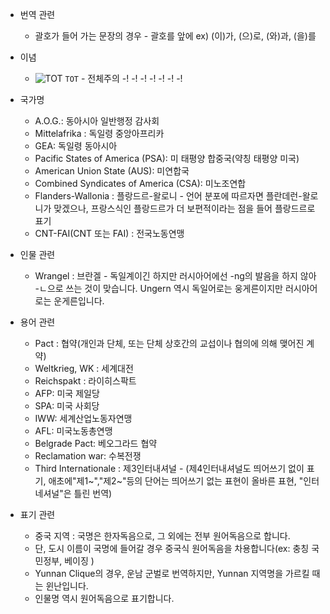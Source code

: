 - 번역 관련
  - 괄호가 들어 가는 문장의 경우 - 괄호를 앞에
ex) (이)가, (으)로, (와)과, (을)를

- 이념
	- ![TOT](https://vignette.wikia.nocookie.net/kaiserreich/images/8/8f/Totalist_group.png/revision/latest?cb=20181022140655) `TOT` - 전체주의
	-!
	-!
	-!
	-!
	-!
	-!
	-!
- 국가명
  - A.O.G.: 동아시아 일반행정 감사회
  - Mittelafrika : 독일령 중앙아프리카
  - GEA: 독일령 동아시아
  - Pacific States of America (PSA): 미 태평양 합중국(약칭 태평양 미국)
  - American Union State (AUS): 미연합국
  - Combined Syndicates of America (CSA): 미노조연합
  - Flanders-Wallonia :  플랑드르-왈로니 - 언어 분포에 따르자면 플란데런-왈로니가 맞겠으나, 프랑스식인 플랑드르가 더 보편적이라는 점을 들어 플랑드르로 표기
  - CNT-FAI(CNT 또는 FAI) : 전국노동연맹

- 인물 관련
  - Wrangel : 브란겔 - 독일계이긴 하지만 러시아어에선 -ng의 발음을 하지 않아 -ㄴ으로 쓰는 것이 맞습니다. Ungern 역시 독일어로는 웅게른이지만 러시아어로는 운게른입니다.

- 용어 관련
  - Pact : 협약(개인과 단체, 또는 단체 상호간의 교섭이나 협의에 의해 맺어진 계약)
  - Weltkrieg, WK : 세계대전
  - Reichspakt : 라이히스팍트
  - AFP: 미국 제일당
  - SPA: 미국 사회당
  - IWW: 세계산업노동자연맹
  - AFL: 미국노동총연맹
  - Belgrade Pact: 베오그라드 협약
  - Reclamation war: 수복전쟁
  - Third Internationale : 제3인터내셔널 - (제4인터내셔널도 띄어쓰기 없이 표기, 애초에"제1~","제2~"등의 단어는 띄어쓰기 없는 표현이 올바른 표현, "인터네셔널"은 틀린 번역)

- 표기 관련
  - 중국 지역 : 국명은 한자독음으로, 그 외에는 전부 원어독음으로 합니다.
  - 단, 도시 이름이 국명에 들어갈 경우 중국식 원어독음을 차용합니다(ex: 충칭 국민정부, 베이징 )
  - Yunnan Clique의 경우, 운남 군벌로 번역하지만, Yunnan 지역명을 가르킬 때는 윈난입니다.
  - 인물명 역시 원어독음으로 표기합니다.
